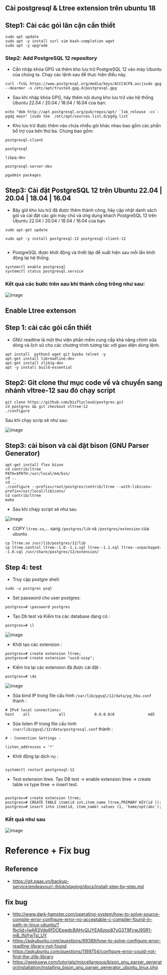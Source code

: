 ## Cài postgresql & Ltree extension trên ubuntu 18

## Step1: Cài các gói lân cận cần thiết

```
sudo apt update
sudo apt -y install curl vim bash-completion wget
sudo apt -y upgrade
```

### Step2: Add PostgreSQL 12 repository

- Cần nhập khóa GPG và thêm kho lưu trữ PostgreSQL 12 vào máy Ubuntu của chúng ta. Chạy các lệnh sau để thực hiện điều này.

```
curl -fsSL https://www.postgresql.org/media/keys/ACCC4CF8.asc|sudo gpg --dearmor -o /etc/apt/trusted.gpg.d/postgresql.gpg
```

- Sau khi nhập khóa GPG, hãy thêm nội dung kho lưu trữ vào hệ thống Ubuntu 22.04 / 20.04 / 18.04 / 16.04 của bạn:

```
echo "deb http://apt.postgresql.org/pub/repos/apt/ `lsb_release -cs`-pgdg main" |sudo tee  /etc/apt/sources.list.d/pgdg.list
```

- Kho lưu trữ được thêm vào chứa nhiều gói khác nhau bao gồm các phần bổ trợ của bên thứ ba. Chúng bao gồm:

```
postgresql-client

postgresql

libpq-dev

postgresql-server-dev

pgadmin packages
```

## Step3: Cài đặt PostgreSQL 12 trên Ubuntu 22.04 | 20.04 | 18.04 | 16.04

- Bây giờ kho lưu trữ đã được thêm thành công, hãy cập nhật danh sách gói và cài đặt các gói máy chủ và ứng dụng khách PostgreSQL 12 trên Ubuntu 22.04 / 20.04 / 18.04 / 16.04 của bạn.
```
sudo apt-get update

sudo apt -y install postgresql-12 postgresql-client-12


```

-  PostgreSQL được khởi động và thiết lập để xuất hiện sau mỗi lần khởi động lại hệ thống.

``` 
systemctl enable postgresql
systemctl status postgresql.service
```

### Kết quả các bước trên sau khi thành công trông như sau:

![image](https://user-images.githubusercontent.com/83824403/170861785-d5696542-2c49-4aff-af68-1100fef6e6c0.png)

## Enable **Ltree extenson**

## Step 1: cài các gói cần thiết

- GNU readline là một thư viện phần mềm cung cấp khả năng chỉnh sửa dòng và lịch sử cho các chương trình tương tác với giao diện dòng lệnh.

```
apt install  python3 wget git byobu telnet -y
apt-get install libreadline-dev
apt-get install zlib1g-dev
apt -y install build-essential
```
 
## Step2: Git clone thư mục code về và chuyển sang nhánh vltree-12 sau đó chạy script


```
git clone https://github.com/bizflycloud/postgres.git
cd postgres && git checkout vltree-12
./configure
```

Sau khi chạy scrip sẽ như sau:

![image](https://user-images.githubusercontent.com/83824403/170914056-b260f286-ea7b-4782-a427-4cd2db48b4b1.png)


## Step3: cài bison và cài đặt bison (GNU Parser Generator)
```
apt-get install flex bison
cd contrib/ltree
PATH=$PATH:/usr/local/m4/bin/
cd ..
cd ..
./configure --prefix=/root/postgres/contrib/ltree --with-libiconv-prefix=/usr/local/libiconv/
cd contrib/ltree
make
```
 - Sau khi chajy script sẽ như sau


![image](https://user-images.githubusercontent.com/83824403/170914428-5ceabe3f-37c9-4a03-a6e6-f3fe95ce5829.png)


- COPY `ltree.so`,... sang ``/postgres/lib`` và ``/postgres/extension`` của ubuntu

```
cp ltree.so /usr/lib/postgres/12/lib
cp ltree.control ltree--1.0--1.1.sql ltree--1.1.sql ltree--unpackaged--1.0.sql /usr/share/postgres/12/extension/
```


## Step 4: test
- Truy cập postgre shell:

```
sudo -u postgres psql
```
- Set password cho user postgres:

```
postgres=# \password postgres
```
- Tạo Db test và Kiểm tra các database đang có :
```
postgres=# \l
```

![image](https://user-images.githubusercontent.com/83824403/170914963-a885bc9d-25a1-4996-a787-5c75c7211710.png)



- Khởi tạo các extension :
```
postgres=# create extension ltree;
postgres=# create extension "uuid-ossp";
```

- Kiểm tra lại các extension đã được cài đặt :
```
postgres=# \dx
```

![image](https://user-images.githubusercontent.com/83824403/170915079-52d88c1b-1462-4b33-a3a0-0cac333fcee2.png)


- Sửa bind IP trong file cấu hình ``/var/lib/pgsql/12/data/pg_hba.conf`` thành :
```
# IPv4 local connections:
host    all             all             0.0.0.0/0               md5
```


- Sửa listen IP trong file cấu hình ``/var/lib/pgsql/12/data/postgresql.conf`` thành :
```
# - Connection Settings -

listen_addresses = '*'

```

- Khởi động lại dịch vụ :
```

systemctl restart postgresql-12
```
- Test extension ltree. Tạo DB test -> enable extension ltree -> create table vs type ltree -> insert test.

```

postgres=# create extension ltree;
postgres=# CREATE TABLE item(id int,item_name ltree,PRIMARY KEY(id ));
postgres=# insert into item(id, item_name) values (1, 'home/opt/abc');
```
### Kết quả như sau 

![image](https://user-images.githubusercontent.com/83824403/170915342-cdbb4778-0e60-4ad9-ac61-f81f513503db.png)




# Reference + Fix bug
## Reference
- https://git.paas.vn/backup-service/endeavour/-/blob/staging/docs/install-step-by-step.md

## fix bug
- http://www.dark-hamster.com/operating-system/how-to-solve-source-compile-error-configure-error-no-acceptable-c-compiler-found-in-path-in-linux-ubuntu/?fbclid=IwAR3Vdp6fDOEpwdcBAHvQIJYEA6zpo87yG3T9FcwJ95R1-mB_IfpYwTsI_UY
- https://askubuntu.com/questions/89389/how-to-solve-configure-error-readline-library-not-found
- https://askubuntu.com/questions/1169754/configure-error-could-not-find-the-zlib-library
- https://geeksww.com/tutorials/miscellaneous/bison_gnu_parser_generator/installation/installing_bison_gnu_parser_generator_ubuntu_linux.php




